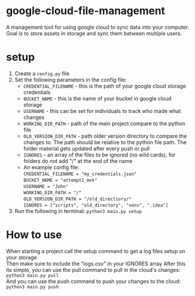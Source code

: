 # google-cloud-file-management

A management tool for using google cloud to sync data into your computer.  
Goal is to store assets in storage and sync them between multiple users.

# setup
1. Create a `config.py` file
2. Set the following parameters in the config file:
    - `CREDENTIAL_FILENAME` - this is the path of your google cloud storage credentials
    - `BUCKET_NAME` - this is the name of your bucket in google cloud storage
    - `USERNAME` - this can be set for individuals to track who made what changes
    - `WORKING_DIR_PATH` - path of the main project compare to the python file
    - `OLD_VERSION_DIR_PATH` - path older version directory to compare the changes to. The path should be relative to 
       the python file path. The folder material gets updated after every push or pull 
    - `IGNORES` - an array of the files to be ignored (no wild cards), for folders do not add "/" at the end of the name
    - An example config file:  
      `CREDENTIAL_FILENAME = "my_credentials.json"`   
      `BUCKET_NAME = "attempt1_mvk"`  
      `USERNAME = "John"`  
      `WORKING_DIR_PATH = "/"`  
      `OLD_VERSION_DIR_PATH = "/old_directiory/"`  
      `IGNORES = ["scripts", "old_directory", "venv", ".idea"]`
3. Run the following in terminal: `python3 main.py setup`

# How to use
When starting a project call the setup command to get a log files setup on your storage  
Then make sure to include the "logs.csv" in your IGNORES array
After this its simple, you can use the pull command to pull in the cloud's changes: `python3 main.py pull`    
And you can use the push command to push your changes to the cloud: `python3 main.py push`
